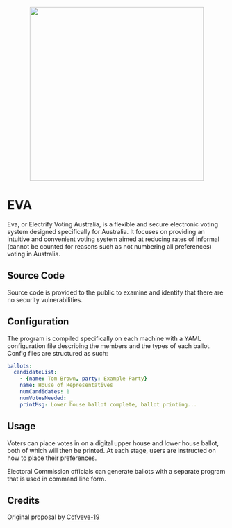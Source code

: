 <p align="center">
  <img width="400" height="400" src="https://i.imgur.com/yU7Gy0B.png">
</p>

# EVA
Eva, or Electrify Voting Australia, is a flexible and secure electronic voting system designed specifically for Australia. It focuses on providing an intuitive and convenient voting system aimed at reducing rates of informal (cannot be counted for reasons such as not numbering all preferences) voting in Australia.

## Source Code
Source code is provided to the public to examine and identify that there are no security vulnerabilities.

## Configuration
The program is compiled specifically on each machine with a YAML configuration file describing the members and the types of each ballot. Config files are structured as such:
```yaml
ballots:
  candidateList:
    - {name: Tom Brown, party: Example Party}
    name: House of Representatives
    numCandidates: 1
    numVotesNeeded: _
    printMsg: Lower house ballot complete, ballot printing...
```

## Usage

Voters can place votes in on a digital upper house and lower house ballot, both of which will then be printed. At each stage, users are instructed on how to place their preferences. 

Electoral Commission officials can generate ballots with a separate program that is used in command line form.


## Credits
Original proposal by [Cofveve-19](https://www.youtube.com/watch?v=gg6glENUHLQ&feature=emb_title&ab_channel=JamesDearlove)
